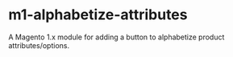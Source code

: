 # m1-alphabetize-attributes
A Magento 1.x module for adding a button to alphabetize product attributes/options.
